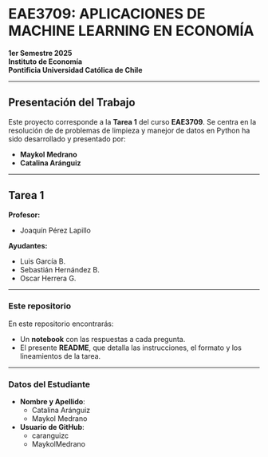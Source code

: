 # EAE3709: APLICACIONES DE MACHINE LEARNING EN ECONOMÍA  
**1er Semestre 2025**  
**Instituto de Economía**  
**Pontificia Universidad Católica de Chile**  

---

## Presentación del Trabajo

Este proyecto corresponde a la **Tarea 1** del curso **EAE3709**. Se centra en la resolución de de problemas de limpieza y manejor de datos en Python ha sido desarrollado y presentado por:

- **Maykol Medrano**  
- **Catalina Aránguiz**  

---

## Tarea 1

**Profesor:**  
- Joaquín Pérez Lapillo  

**Ayudantes:**  
- Luis García B.  
- Sebastián Hernández B.  
- Oscar Herrera G.  

---

### Este repositorio

En este repositorio encontrarás:  
- Un **notebook** con las respuestas a cada pregunta.  
- El presente **README**, que detalla las instrucciones, el formato y los lineamientos de la tarea.

---

### Datos del Estudiante

- **Nombre y Apellido**:  
  - Catalina Aránguiz  
  - Maykol Medrano  
- **Usuario de GitHub**:  
  - caranguizc  
  - MaykolMedrano

